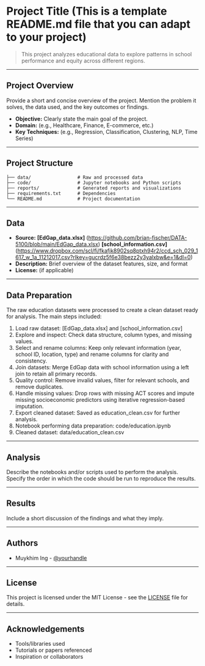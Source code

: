 # Project Title (This is a template README.md file that you can adapt to your project)

>This project analyzes educational data to explore patterns in school performance and equity across different regions.

---

## Project Overview

Provide a short and concise overview of the project. Mention the problem it solves, the data used, and the key outcomes or findings.

- **Objective:** Clearly state the main goal of the project.
- **Domain:** (e.g., Healthcare, Finance, E-commerce, etc.)
- **Key Techniques:** (e.g., Regression, Classification, Clustering, NLP, Time Series)

---

## Project Structure

```
├── data/                 # Raw and processed data
├── code/                 # Jupyter notebooks and Python scripts
├── reports/              # Generated reports and visualizations
├── requirements.txt      # Dependencies
└── README.md             # Project documentation
```

---

## Data

- **Source:** 
**[EdGap_data.xlsx]** (https://github.com/brian-fischer/DATA-5100/blob/main/EdGap_data.xlsx)
**[school_information.csv]**(https://www.dropbox.com/scl/fi/fkafjk8902sq8ptxh94r2/ccd_sch_029_1617_w_1a_11212017.csv?rlkey=gucrdz5f6e38bezz2y3yalxbw&e=1&dl=0)
- **Description:** Brief overview of the dataset features, size, and format
- **License:** (if applicable)

---

## Data Preparation
The raw education datasets were processed to create a clean dataset ready for analysis. The main steps included:
1. Load raw dataset: [EdGap_data.xlsx]  and  [school_information.csv]
2. Explore and inspect: Check data structure, column types, and missing values.
3. Select and rename columns: Keep only relevant information (year, school ID, location, type) and rename columns for clarity and consistency.
4. Join datasets: Merge EdGap data with school information using a left join to retain all primary records.
5. Quality control: Remove invalid values, filter for relevant schools, and remove duplicates.
6. Handle missing values: Drop rows with missing ACT scores and impute missing socioeconomic predictors using iterative regression-based imputation.
7. Export cleaned dataset: Saved as education_clean.csv for further analysis.
8. Notebook performing data preparation: code/education.ipynb
9. Cleaned dataset: data/education_clean.csv

--- 

## Analysis

Describe the notebooks and/or scripts used to perform the analysis. Specify the order in which the code should be run to reproduce the results.

---

## Results

Include a short discussion of the findings and what they imply.

---

## Authors

- Muykhim Ing - [@yourhandle](https://github.com/yourhandle)

---

## License

This project is licensed under the MIT License - see the [LICENSE](LICENSE) file for details.

---

## Acknowledgements

- Tools/libraries used
- Tutorials or papers referenced
- Inspiration or collaborators
